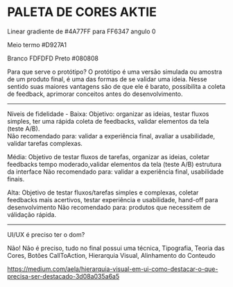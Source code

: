 # PALETA DE CORES AKTIE

Linear gradiente de #4A77FF para FF6347 angulo 0

Meio termo #D927A1

Branco FDFDFD
Preto #080808

Para que serve o protótipo? O protótipo é uma versão simulada ou amostra de um produto final, é uma das formas de se validar uma ideia. Nesse sentido suas maiores vantagens são de que ele é barato, possibilita a coleta de feedback, aprimorar conceitos antes do desenvolvimento.

---

Níveis de fidelidade - 
Baixa: 
Objetivo: organizar as ideias, testar fluxos simples, ter uma rápida coleta de feedbacks, validar elementos da tela (teste A/B).                             
Não recomendado para: validar a experiência final, avaliar a usabilidade, validar tarefas complexas.

Média: Objetivo de testar fluxos de tarefas, organizar as ideias, coletar feedbacks tempo moderado,validar elementos da tela (teste A/B) estrutura da interface
Não recomendado para: validar a experiência final, usabilidade finais.
                       
Alta: Objetivo de testar fluxos/tarefas simples e complexas, coletar feedbacks mais acertivos, testar experiência e usabilidade, hand-off para desenvolvimento
Não recomendado para: produtos que necessitem de válidação rápida.

---

UI/UX é preciso ter o dom?

Não! Não é preciso, tudo no final possui uma técnica, Tipografia, Teoria das Cores, Botões CallToAction, Hierarquia Visual, Alinhamento do Conteudo

https://medium.com/aela/hierarquia-visual-em-ui-como-destacar-o-que-precisa-ser-destacado-3d08a035a6a5